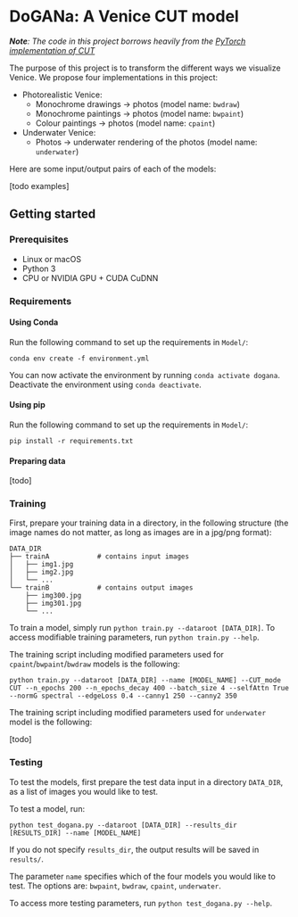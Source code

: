 # DoGANa: A Venice CUT model

***Note**: The code in this project borrows heavily from the [PyTorch implementation of CUT](https://github.com/taesungp/contrastive-unpaired-translation)*

The purpose of this project is to transform the different ways we visualize Venice. We propose four implementations in this project:

- Photorealistic Venice:
  - Monochrome drawings -> photos (model name: `bwdraw`)
  - Monochrome paintings -> photos (model name: `bwpaint`)
  - Colour paintings -> photos (model name: `cpaint`)
- Underwater Venice:
  - Photos -> underwater rendering of the photos (model name: `underwater`)

Here are some input/output pairs of each of the models:
  
[todo examples]
  
## Getting started

### Prerequisites

- Linux or macOS
- Python 3
- CPU or NVIDIA GPU + CUDA CuDNN

### Requirements

#### Using Conda

Run the following command to set up the requirements in `Model/`:

```
conda env create -f environment.yml
```

You can now activate the environment by running `conda activate dogana`. Deactivate the environment using `conda deactivate`.

#### Using pip

Run the following command to set up the requirements in `Model/`:

```
pip install -r requirements.txt
```

#### Preparing data

[todo]

### Training

First, prepare your training data in a directory, in the following structure (the image names do not matter, as long as images are in a jpg/png format):

```
DATA_DIR
├── trainA            # contains input images
│   ├── img1.jpg 
│   ├── img2.jpg 
│   └── ...
└── trainB            # contains output images
    ├── img300.jpg 
    ├── img301.jpg 
    └── ...
```

To train a model, simply run `python train.py --dataroot [DATA_DIR]`. To access modifiable training parameters, run `python train.py --help`.

The training script including modified parameters used for `cpaint`/`bwpaint`/`bwdraw` models is the following:

```
python train.py --dataroot [DATA_DIR] --name [MODEL_NAME] --CUT_mode CUT --n_epochs 200 --n_epochs_decay 400 --batch_size 4 --selfAttn True --normG spectral --edgeLoss 0.4 --canny1 250 --canny2 350
```

The training script including modified parameters used for `underwater` model is the following:

[todo]

### Testing

To test the models, first prepare the test data input in a directory `DATA_DIR`, as a list of images you would like to test.

To test a model, run:

```
python test_dogana.py --dataroot [DATA_DIR] --results_dir [RESULTS_DIR] --name [MODEL_NAME]
```

If you do not specify `results_dir`, the output results will be saved in `results/`.

The parameter `name` specifies which of the four models you would like to test. The options are: `bwpaint`, `bwdraw`, `cpaint`, `underwater`.

To access more testing parameters, run `python test_dogana.py --help`.
